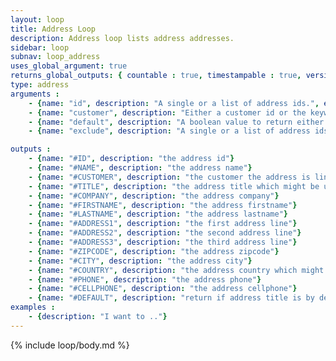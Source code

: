 ```yaml
---
layout: loop
title: Address Loop
description: Address loop lists address addresses.
sidebar: loop
subnav: loop_address
uses_global_argument: true
returns_global_outputs: { countable : true, timestampable : true, versionable : false }
type: address
arguments :
    - {name: "id", description: "A single or a list of address ids.", example: "id=\"2\", id=\"1,4,7\""}
    - {name: "customer", description: "Either a customer id or the keyword `current` which search for current customer addresses.", example: "customer=\"current\", customer=\"11\"", default: "current"}
    - {name: "default", description: "A boolean value to return either customer default address either all the others.", example: "default=\"true\""}
    - {name: "exclude", description: "A single or a list of address ids to exclude.", example: "exclude=\"456,123\""}

outputs :
    - {name: "#ID", description: "the address id"}
    - {name: "#NAME", description: "the address name"}
    - {name: "#CUSTOMER", description: "the customer the address is link to which might be use in <a href=\"/documentation/loop/customer.html\">customer loop</a>"}
    - {name: "#TITLE", description: "the address title which might be use in <a href=\"/documentation/loop/title.html\">title loop</a>"}
    - {name: "#COMPANY", description: "the address company"}
    - {name: "#FIRSTNAME", description: "the address firstname"}
    - {name: "#LASTNAME", description: "the address lastname"}
    - {name: "#ADDRESS1", description: "the first address line"}
    - {name: "#ADDRESS2", description: "the second address line"}
    - {name: "#ADDRESS3", description: "the third address line"}
    - {name: "#ZIPCODE", description: "the address zipcode"}
    - {name: "#CITY", description: "the address city"}
    - {name: "#COUNTRY", description: "the address country which might be use in <a href=\"/documentation/loop/country.html\">country loop</a>"}
    - {name: "#PHONE", description: "the address phone"}
    - {name: "#CELLPHONE", description: "the address cellphone"}
    - {name: "#DEFAULT", description: "return if address title is by default address"}
examples :
    - {description: "I want to .."}
---
```


{% include loop/body.md %}